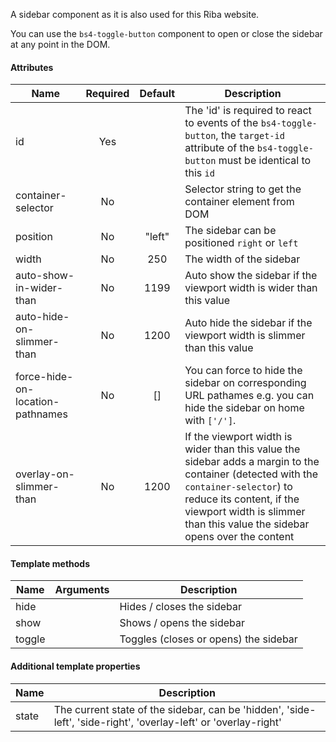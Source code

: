 A sidebar component as it is also used for this Riba website.

You can use the `bs4-toggle-button` component to open or close the sidebar at any point in the DOM.

#### Attributes

| Name                             | Required | Default |  Description                                                           |
| -------------------------------- |:--------:|:-------:| ---------------------------------------------------------------------- |
| id                               | Yes      |         | The 'id' is required to react to events of the `bs4-toggle-button`, the `target-id` attribute of the `bs4-toggle-button` must be identical to this `id` |
| container-selector               | No       |         | Selector string to get the container element from DOM                  |
| position                         | No       | "left"  | The sidebar can be positioned `right` or `left`                        |
| width                            | No       | 250     | The width of the sidebar                                               |
| auto-show-in-wider-than          | No       | 1199    | Auto show the sidebar if the viewport width is wider than this value   |
| auto-hide-on-slimmer-than        | No       | 1200    | Auto hide the sidebar if the viewport width is slimmer than this value |
| force-hide-on-location-pathnames | No       | []      | You can force to hide the sidebar on corresponding URL pathames e.g. you can hide the sidebar on home with `['/']`. |
| overlay-on-slimmer-than          | No       | 1200    | If the viewport width is wider than this value the sidebar adds a margin to the container (detected with the `container-selector`) to reduce its content, if the viewport width is slimmer than this value the sidebar opens over the content |

#### Template methods

| Name                             | Arguments |  Description                                                           |
| -------------------------------- |:---------:| ---------------------------------------------------------------------- |
| hide                             |           | Hides / closes the sidebar                                             |
| show                             |           | Shows / opens the sidebar                                              |
| toggle                           |           | Toggles (closes or opens) the sidebar                                  |

#### Additional template properties

| Name                             |  Description                                                                                                    |
| -------------------------------- | --------------------------------------------------------------------------------------------------------------- |
| state                            | The current state of the sidebar, can be 'hidden', 'side-left', 'side-right', 'overlay-left' or 'overlay-right' |

<rv-bind-content class="pt-3">
  <template>
    <rv-example-tabs handle="bs4-sidebar-component" class="pt-3">
      <template type="single-html-file">
        <div>
          <bs4-sidebar id="example-sidebar" container-selector="#example-sidebar-container" position="right" class="p-3">
            <div rv-hide="isClosed" rv-on-click="hide" class="d-flex justify-content-center">
              <bs4-icon src="{{ 'icon_close.svg' | asset_url }}" size="32"></bs4-icon>
            </div>
            <p class="text-center">Hello World!</p>
          </bs4-sidebar>
          <div id="example-sidebar-container">
            <bs4-toggle-button target-id="example-sidebar" class="d-flex justify-content-center">
              <div rv-show="isClosed" rv-on-click="toggle">
                <bs4-icon src="{{ 'icon_menu.svg' | asset_url }}" size="32"></bs4-icon>
              </div>
              <div rv-hide="isClosed" rv-on-click="toggle">
                <bs4-icon src="{{ 'icon_close.svg' | asset_url }}" size="32"></bs4-icon>
              </div>
            </bs4-toggle-button>
            <p class="text-center">Brownie marshmallow powder apple pie bear claw jujubes. Cake sweet roll marzipan. Chocolate cake carrot cake ice cream cake ice cream sesame snaps cake. Jelly-o biscuit jelly beans sweet roll soufflé apple pie. Powder soufflé sugar plum soufflé chocolate bar liquorice oat cake. Halvah powder pudding tart marshmallow. Cake jujubes cookie ice cream danish chupa chups bear claw candy croissant. Caramels fruitcake bonbon bonbon. Fruitcake marshmallow sesame snaps icing oat cake apple pie gummies toffee. Icing bear claw chocolate bar oat cake chocolate dragée apple pie. Jelly-o jelly-o macaroon jujubes lollipop carrot cake lemon drops cake biscuit. Cotton candy muffin gingerbread chupa chups.</p>
          </div>
        </div>
      </template>
    </rv-example-tabs>
  </template>
</rv-bind-content>
